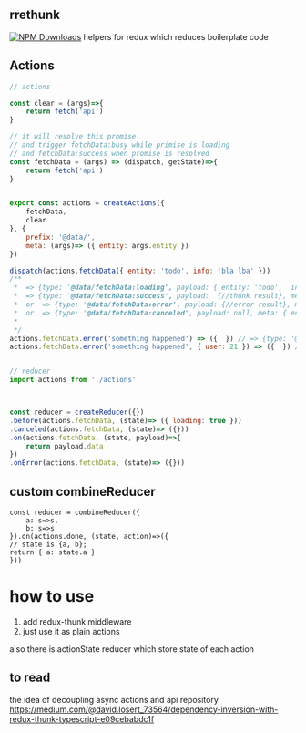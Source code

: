 

## rrethunk
[![NPM Downloads](https://img.shields.io/npm/dm/rrethunk.svg?style=flat)](https://www.npmjs.com/package/rrethunk)
helpers for redux which reduces boilerplate code
## Actions

```js
// actions

const clear = (args)=>{
    return fetch('api')
}

// it will resolve this promise
// and trigger fetchData:busy while primise is loading
// and fetchData:success when promise is resolved
const fetchData = (args) => (dispatch, getState)=>{
    return fetch('api')
}


export const actions = createActions({
    fetchData,
    clear
}, {
    prefix: '@data/',
    meta: (args)=> ({ entity: args.entity })
})

dispatch(actions.fetchData({ entity: 'todo', info: 'bla lba' })) 
/**
 *  => {type: '@data/fetchData:loading', payload: { entity: 'todo',  info: 'bla lba' }', meta: { entity: 'todo' } }
 *  => {type: '@data/fetchData:success', payload:  {//thunk result}, meta: { entity: 'todo' } }
 *  or  => {type: '@data/fetchData:error', payload: {//error result}, meta: { entity: 'todo' } }
 *  or  => {type: '@data/fetchData:canceled', payload: null, meta: { entity: 'todo' } }
 * 
 */
actions.fetchData.error('something happened') => ({  }) // => {type: '@data/fetchData:error', payload: 'something happened' }
actions.fetchData.error('something happened', { user: 21 }) => ({  }) // => {type: '@data/fetchData:error', payload: 'something happened', meta: { user: 21 } }


// reducer
import actions from './actions'



const reducer = createReducer({})
.before(actions.fetchData, (state)=> ({ loading: true }))
.canceled(actions.fetchData, (state)=> ({}))
.on(actions.fetchData, (state, payload)=>{
    return payload.data
})
.onError(actions.fetchData, (state)=> ({}))

```


## custom combineReducer
```
const reducer = combineReducer({
    a: s=>s,
    b: s=>s
}).on(actions.done, (state, action)=>({
// state is {a, b}; 
return { a: state.a }
}))
```

# how to use
1. add redux-thunk middleware
2. just use it as plain actions



also there is actionState reducer which store state of each action

## to read
the idea of decoupling async actions and api repository 
https://medium.com/@david.losert_73564/dependency-inversion-with-redux-thunk-typescript-e09cebabdc1f
